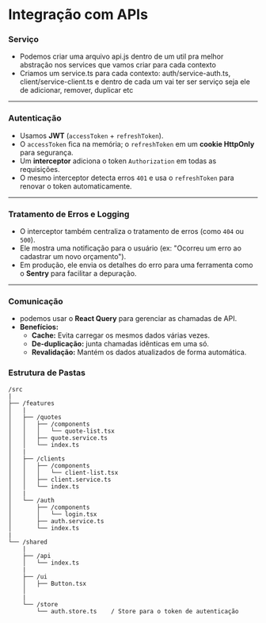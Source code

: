 # Integração com APIs


### Serviço

* Podemos criar uma arquivo api.js dentro de um util pra melhor abstração nos services que vamos criar para cada contexto
* Criamos um service.ts para cada contexto: auth/service-auth.ts, client/service-client.ts e dentro de cada um vai ter ser serviço seja ele de adicionar, remover, duplicar etc

---

### Autenticação

* Usamos **JWT** (`accessToken` + `refreshToken`).
* O `accessToken` fica na memória; o `refreshToken` em um **cookie HttpOnly** para segurança.
* Um **interceptor** adiciona o token `Authorization` em todas as requisições.
* O mesmo interceptor detecta erros `401` e usa o `refreshToken` para renovar o token automaticamente.

---

### Tratamento de Erros e Logging

* O interceptor também centraliza o tratamento de erros (como `404` ou `500`).
* Ele mostra uma notificação para o usuário (ex: "Ocorreu um erro ao cadastrar um novo orçamento").
* Em produção, ele envia os detalhes do erro para uma ferramenta como o **Sentry** para facilitar a depuração.

---

### Comunicação

* podemos usar o **React Query** para gerenciar as chamadas de API.
* **Benefícios:**
    * **Cache:** Evita carregar os mesmos dados várias vezes.
    * **De-duplicação:** junta chamadas idênticas em uma só.
    * **Revalidação:** Mantém os dados atualizados de forma automática.
    

### Estrutura de Pastas


```text
/src
|
├── /features                
│   |
│   ├── /quotes           
│   │   ├── /components
│   │   │   └── quote-list.tsx
│   │   ├── quote.service.ts
│   │   └── index.ts         
│   |
│   ├── /clients            
│   │   ├── /components
│   │   │   └── client-list.tsx
│   │   ├── client.service.ts
│   │   └── index.ts
│   |
│   └── /auth                
│       ├── /components
│       │   └── login.tsx
│       ├── auth.service.ts
│       └── index.ts
|
└── /shared                 
    |
    ├── /api
    │   └── index.ts  
    |
    ├── /ui
    │   ├── Button.tsx  
    │ 
    |
    └── /store
        └── auth.store.ts    / Store para o token de autenticação